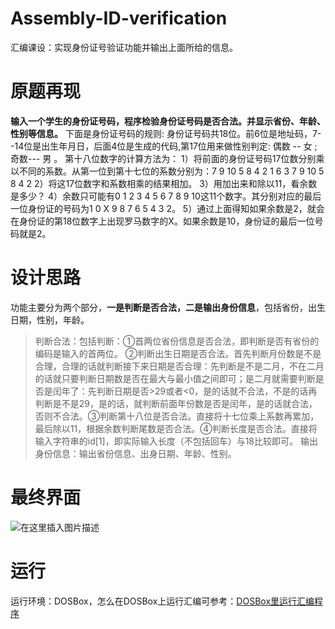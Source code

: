 # Assembly-ID-verification
汇编课设：实现身份证号验证功能并输出上面所给的信息。

# 原题再现
**输入一个学生的身份证号码，程序检验身份证号码是否合法。并显示省份、年龄、性别等信息。**
下面是身份证号码的规则:
身份证号码共18位。前6位是地址码，7--14位是出生年月日，后面4位是生成的代码,第17位用来做性别判定: 偶数 -- 女 ; 奇数--- 男 。
第十八位数字的计算方法为： 
1）将前面的身份证号码17位数分别乘以不同的系数。从第一位到第十七位的系数分别为：7 9 10 5 8 4 2 1 6 3 7 9 10 5 8 4 2 
2）将这17位数字和系数相乘的结果相加。 
3）用加出来和除以11，看余数是多少？ 
4）余数只可能有0 1 2 3 4 5 6 7 8 9 10这11个数字。其分别对应的最后一位身份证的号码为1 0 X 9 8 7 6 5 4 3 2。 
5）通过上面得知如果余数是2，就会在身份证的第18位数字上出现罗马数字的Ⅹ。如果余数是10，身份证的最后一位号码就是2。

# 设计思路
  功能主要分为两个部分，**一是判断是否合法，二是输出身份信息**，包括省份，出生日期，性别，年龄。

> 判断合法：包括判断：①首两位省份信息是否合法，即判断是否有省份的编码是输入的首两位。
> ②判断出生日期是否合法。首先判断月份数是不是合理，合理的话就判断接下来日期是否合理：先判断是不是二月，不在二月的话就只要判断日期数是否在最大与最小值之间即可；是二月就需要判断是否是闰年了：先判断日期是否>29或者<0，是的话就不合法，不是的话再判断是不是29，是的话，就判断前面年份数是否是闰年，是的话就合法，否则不合法。③判断第十八位是否合法。直接将十七位乘上系数再累加，最后除以11，根据余数判断尾数是否合法。④判断长度是否合法。直接将输入字符串的id[1]，即实际输入长度（不包括回车）与18比较即可。
>      输出身份信息：输出省份信息、出身日期、年龄、性别。


# 最终界面
![在这里插入图片描述](https://img-blog.csdnimg.cn/20200527233117534.png#pic_center)

# 运行
运行环境：DOSBox，怎么在DOSBox上运行汇编可参考：[DOSBox里运行汇编程序](https://blog.csdn.net/Cyril_KI/article/details/106224545)
